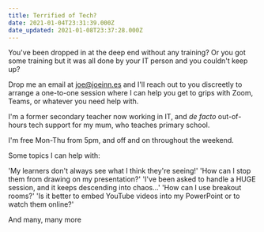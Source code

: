 ```yaml
---
title: Terrified of Tech?
date: 2021-01-04T23:31:39.000Z
date_updated: 2021-01-08T23:37:28.000Z
---
```


You've been dropped in at the deep end without any training? Or you got some training but it was all done by your IT person and you couldn't keep up?

Drop me an email at [joe@joeinn.es](mailto:joe@joeinn.es) and I'll reach out to you discreetly to arrange a one-to-one session where I can help you get to grips with Zoom, Teams, or whatever you need help with.

I'm a former secondary teacher now working in IT, and _de facto_ out-of-hours tech support for my mum, who teaches primary school.

I'm free Mon-Thu from 5pm, and off and on throughout the weekend.

Some topics I can help with:

'My learners don't always see what I think they're seeing!'
'How can I stop them from drawing on my presentation?'
'I've been asked to handle a HUGE session, and it keeps descending into chaos...'
'How can I use breakout rooms?'
'Is it better to embed YouTube videos into my PowerPoint or to watch them online?'

And many, many more
